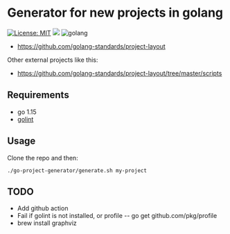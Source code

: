 # Generator for new projects in golang

[![License: MIT](https://img.shields.io/badge/license-MIT-yellow.svg)](https://opensource.org/licenses/MIT)
![](https://img.shields.io/maintenance/yes/2021.svg)
![golang](https://img.shields.io/badge/golang-1.15-green.svg)

- https://github.com/golang-standards/project-layout

Other external projects like this:

- https://github.com/golang-standards/project-layout/tree/master/scripts

## Requirements

- go 1.15
- [golint](https://github.com/golang/lint)

## Usage

Clone the repo and then:

    ./go-project-generator/generate.sh my-project

## TODO

- Add github action
- Fail if golint is not installed, or profile
-- go get github.com/pkg/profile
- brew install graphviz